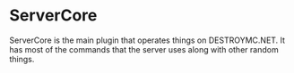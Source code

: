 # ServerCore
ServerCore is the main plugin that operates things on DESTROYMC.NET. It has most of the commands that the server uses along with other random things.
